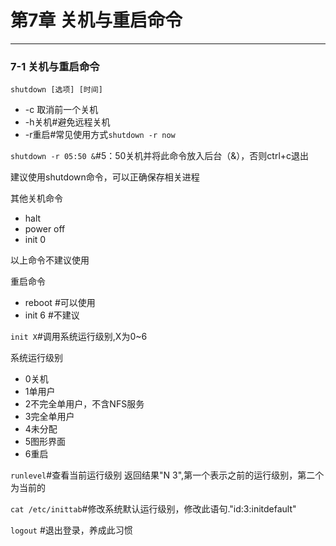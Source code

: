 # 第7章 关机与重启命令
---

### 7-1 关机与重启命令

```shutdown [选项] [时间]```


- -c 取消前一个关机
- -h关机#避免远程关机
- -r重启#常见使用方式```shutdown -r now```

```shutdown -r 05:50 &```#5：50关机并将此命令放入后台（&），否则ctrl+c退出

建议使用shutdown命令，可以正确保存相关进程

其他关机命令  
- halt  
- power off  
- init 0  

以上命令不建议使用

重启命令  
- reboot #可以使用  
- init 6 #不建议  

```init X```#调用系统运行级别,X为0~6

系统运行级别  
- 0关机  
- 1单用户  
- 2不完全单用户，不含NFS服务  
- 3完全单用户  
- 4未分配  
- 5图形界面  
- 6重启  


```runlevel```#查看当前运行级别
返回结果"N 3",第一个表示之前的运行级别，第二个为当前的

```cat /etc/inittab```#修改系统默认运行级别，修改此语句."id:3:initdefault"

```logout``` #退出登录，养成此习惯 





